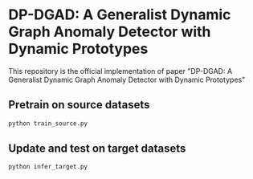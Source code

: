 # DP-DGAD: A Generalist Dynamic Graph Anomaly Detector with Dynamic Prototypes
This repository is the official implementation of paper "DP-DGAD: A Generalist Dynamic Graph Anomaly Detector with Dynamic Prototypes"
## Pretrain on source datasets
```Python
python train_source.py 
```
## Update and test on target datasets
```Python
python infer_target.py 
```
